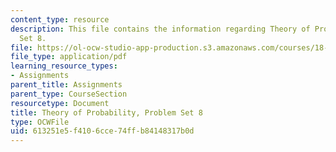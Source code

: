```yaml
---
content_type: resource
description: This file contains the information regarding Theory of Probability, Problem
  Set 8.
file: https://ol-ocw-studio-app-production.s3.amazonaws.com/courses/18-175-theory-of-probability-spring-2014/613251e5f4106cce74ffb84148317b0d_MIT18_175S14_ProblemSet8.pdf
file_type: application/pdf
learning_resource_types:
- Assignments
parent_title: Assignments
parent_type: CourseSection
resourcetype: Document
title: Theory of Probability, Problem Set 8
type: OCWFile
uid: 613251e5-f410-6cce-74ff-b84148317b0d
---
```

